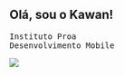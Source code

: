## Olá, sou o Kawan!
<kbd>Instituto Proa </kbd><br>
<kbd>Desenvolvimento Mobile <kbd><br>
<div>
  <img src= "(https://github-readme-stats.vercel.app/api?username=anuraghazra)](https://github.com/anuraghazra/github-readme-stats)" />
</div>


<!--
**KawanTurchiai/KawanTurchiai** is a ✨ _special_ ✨ repository because its `README.md` (this file) appears on your GitHub profile.

Here are some ideas to get you started:

- 🔭 I’m currently working on ...
- 🌱 I’m currently learning ...
- 👯 I’m looking to collaborate on ...
- 🤔 I’m looking for help with ...
- 💬 Ask me about ...
- 📫 How to reach me: ...
- 😄 Pronouns: ...
- ⚡ Fun fact: ...
-->
